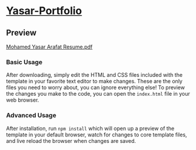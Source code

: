# [Yasar-Portfolio](https://startbootstrap.com/template-overviews/resume/)

## Preview
[Mohamed Yasar Arafat Resume.pdf](https://github.com/user-attachments/files/17892750/Mohamed.Yasar.Arafat.Resume.pdf)

### Basic Usage

After downloading, simply edit the HTML and CSS files included with the template in your favorite text editor to make changes. These are the only files you need to worry about, you can ignore everything else! To preview the changes you make to the code, you can open the `index.html` file in your web browser.

### Advanced Usage

After installation, run `npm install` which will open up a preview of the template in your default browser, watch for changes to core template files, and live reload the browser when changes are saved.
